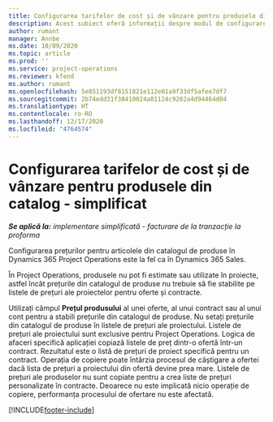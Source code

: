 ```yaml
---
title: Configurarea tarifelor de cost și de vânzare pentru produsele din catalog - simplificat
description: Acest subiect oferă informații despre modul de configurare al ratei de cost și vânzări pentru elemente dintr-un catalog de produse.
author: rumant
manager: Annbe
ms.date: 10/09/2020
ms.topic: article
ms.prod: ''
ms.service: project-operations
ms.reviewer: kfend
ms.author: rumant
ms.openlocfilehash: 5e851193df8151821e112e01a9f33df5afee7df7
ms.sourcegitcommit: 2b74edd31f38410024a01124c9202a4d94464d04
ms.translationtype: HT
ms.contentlocale: ro-RO
ms.lasthandoff: 12/17/2020
ms.locfileid: "4764574"
---
```

# <a name="set-up-cost-and-sales-rates-for-catalog-products---lite"></a>Configurarea tarifelor de cost și de vânzare pentru produsele din catalog - simplificat

_**Se aplică la:** implementare simplificată - facturare de la tranzacție la proforma_


Configurarea prețurilor pentru articolele din catalogul de produse în Dynamics 365 Project Operations este la fel ca în Dynamics 365 Sales.

În Project Operations, produsele nu pot fi estimate sau utilizate în proiecte, astfel încât prețurile din catalogul de produse nu trebuie să fie stabilite pe listele de prețuri ale proiectelor pentru oferte și contracte.

Utilizați câmpul **Prețul produsului** al unei oferte, al unui contract sau al unui cont pentru a stabili prețurile din catalogul de produse. Nu setați prețurile din catalogul de produse în listele de prețuri ale proiectului. Listele de prețuri ale proiectului sunt exclusive pentru Project Operations. Logica de afaceri specifică aplicației copiază listele de preț dintr-o ofertă într-un contract. Rezultatul este o listă de prețuri de proiect specifică pentru un contract. Operația de copiere poate întârzia procesul de câștigare a ofertei dacă lista de prețuri a proiectului din ofertă devine prea mare. Listele de prețuri ale produselor nu sunt copiate pentru a crea liste de prețuri personalizate în contracte. Deoarece nu este implicată nicio operație de copiere, performanța procesului de ofertare nu este afectată.


[!INCLUDE[footer-include](../../includes/footer-banner.md)]